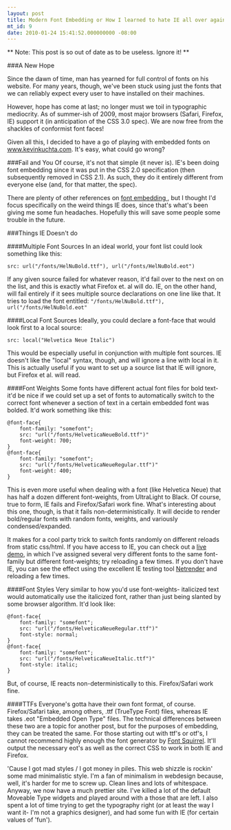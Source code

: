 ```yaml
---
layout: post
title: Modern Font Embedding or How I learned to hate IE all over again
mt_id: 9
date: 2010-01-24 15:41:52.000000000 -08:00
---
```


** Note: This post is so out of date as to be useless.  Ignore it! **
<!--break-->

###A New Hope

Since the dawn of time, man has yearned for full control of fonts on his website.  For many years, though, we've been stuck using just the fonts that we can reliably expect every user to have installed on their machines.

However, hope has come at last; no longer must we toil in typographic mediocrity.  As of summer-ish of 2009, most major browsers (Safari, Firefox, IE) support it (in anticipation of the CSS 3.0 spec).  We are now free from the shackles of conformist font faces!

Given all this, I decided to have a go of playing with embedded fonts on www.kevinkuchta.com.  It's easy, what could go wrong?

###Fail and You
Of course, it's not that simple (it never is).  IE's been doing font embedding since it was put in the CSS 2.0 specification (then subsequently removed in CSS 2.1).  As such, they do it entirely different from everyone else (and, for that matter, the spec).

There are plenty of other references on [font embedding ](http://www.qodo.co.uk/blog/re-introducing-font-face-css-rules/), but I thought I'd focus specifically on the weird things IE does, since that's what's been giving me some fun headaches.  Hopefully this will save some people some trouble in the future.

###Things IE Doesn't do

####Multiple Font Sources
 In an ideal world, your font list could look something like this:

    src: url("/fonts/HelNuBold.ttf"), url("/fonts/HelNuBold.eot")

If any given source failed for whatever reason, it'd fail over to the next on on the list, and this is exactly what Firefox et. al will do.  IE, on the other hand, will fail entirely if it sees multiple source declarations on one line like that.  It tries to load the font entitled: ``"/fonts/HelNuBold.ttf"), url("/fonts/HelNuBold.eot"``

####Local Font Sources
Ideally, you could declare a font-face that would look first to a local source:

    src: local("Helvetica Neue Italic")

This would be especially useful in conjunction with multiple font sources.  IE doesn't like the "local" syntax, though, and will ignore a line with local in it.  This is actually useful if you want to set up a source list that IE will ignore, but Firefox et al. will read.

####Font Weights
Some fonts have different actual font files for bold text- it'd be nice if we could set up a set of fonts to automatically switch to the correct font whenever a section of text in a certain embedded font was bolded.  It'd work something like this:

    @font-face{
        font-family: "somefont";
        src: "url("/fonts/HelveticaNeueBold.ttf")"
        font-weight: 700;
    }
    @font-face{
        font-family: "somefont";
        src: "url("/fonts/HelveticaNeueRegular.ttf")"
        font-weight: 400;
    }
    
This is even more useful when dealing with a font (like Helvetica Neue) that has half a dozen different font-weights, from UltraLight to Black.  Of course, true to form, IE fails and Firefox/Safari work fine.  What's interesting about this one, though, is that it fails non-deterministically.  It will decide to render bold/regular fonts with random fonts, weights, and variously condensed/expanded.

It makes for a cool party trick to switch fonts randomly on different reloads from static css/html.  If you have access to IE, you can check out a [live demo](http://www.kevinkuchta.com/ietest-static/ftest.html), in which I've assigned several very different fonts to the same font-family but different font-weights; try reloading a few times.  If you don't have IE, you can see the effect using the excellent IE testing tool [Netrender](http://ipinfo.info/netrenderer/index.php) and reloading a few times.

####Font Styles
Very similar to how you'd use font-weights- italicized text would automatically use the italicized font, rather than just being slanted by some browser algorithm.  It'd look like:

    @font-face{
        font-family: "somefont";
        src: "url("/fonts/HelveticaNeueRegular.ttf")"
        font-style: normal;
    }
    @font-face{
        font-family: "somefont";
        src: "url("/fonts/HelveticaNeueItalic.ttf")"
        font-style: italic;
    }

But, of course, IE reacts non-deterministically to this.  Firefox/Safari work fine.

####TTFs
  Everyone's gotta have their own font format, of course.  Firefox/Safari take, among others, .ttf (TrueType Font) files, whereas IE takes .eot "Embedded Open Type" files.  The technical differences between these two are a topic for another post, but for the purposes of embedding, they can be treated the same.  For those starting out with ttf's or otf's, I cannot recommend highly enough the font generator by [Font Squirrel](http://www.fontsquirrel.com/fontface/generator).  It'll output the necessary eot's as well as the correct CSS to work in both IE and Firefox.

<div class="metapost">'Cause I got mad styles / I got money in piles.  This web shizzle is rockin' some mad minimalistic style.  I'm a fan of minimalism in webdesign because, well, it's harder for me to screw up.  Clean lines and lots of whitespace.  Anyway, we now have a much prettier site.  I've killed a lot of the default Moveable Type widgets and played around with a those that are left.  I also spent a lot of time trying to get the typography right (or at least the way I want it- I'm not a graphics designer), and had some fun with IE (for certain values of 'fun').</div> 
